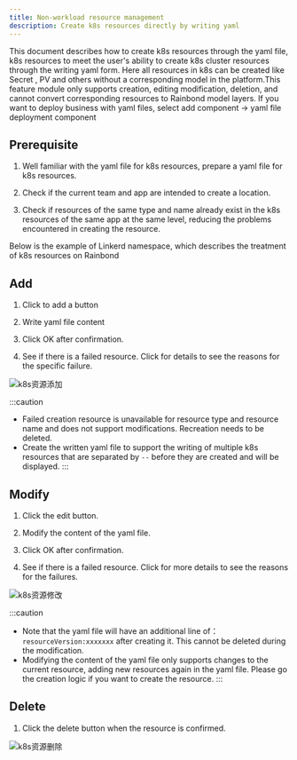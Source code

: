 ```yaml
---
title: Non-workload resource management
description: Create k8s resources directly by writing yaml
---
```


This document describes how to create k8s resources through the yaml file, k8s resources to meet the user's ability to create k8s cluster resources through the writing yaml form. Here all resources in k8s can be created like Secret , PV and others without a corresponding model in the platform.This feature module only supports creation, editing modification, deletion, and cannot convert corresponding resources to Rainbond model layers. If you want to deploy business with yaml files, select add component -> yaml file deployment component

## Prerequisite

1. Well familiar with the yaml file for k8s resources, prepare a yaml file for k8s resources.

2. Check if the current team and app are intended to create a location.

3. Check if resources of the same type and name already exist in the k8s resources of the same app at the same level, reducing the problems encountered in creating the resource.

Below is the example of Linkerd namespace, which describes the treatment of k8s resources on Rainbond

## Add

1. Click to add a button

2. Write yaml file content

3. Click OK after confirmation.

4. See if there is a failed resource. Click for details to see the reasons for the specific failure.

<img src="https://static.goodrain.com/docs/5.8/docs/use-manual/app-manage/k8s-resource/k8s_resources_add.jpg" title="k8s资源添加"/>

:::caution

- Failed creation resource is unavailable for resource type and resource name and does not support modifications. Recreation needs to be deleted.
- Create the written yaml file to support the writing of multiple k8s resources that are separated by `--` before they are created and will be displayed.
  :::

## Modify

1. Click the edit button.

2. Modify the content of the yaml file.

3. Click OK after confirmation.

4. See if there is a failed resource. Click for more details to see the reasons for the failures.

<img src="https://static.goodrain.com/docs/5.8/docs/use-manual/app-manage/k8s-resource/k8s_resources_update.jpg" title="k8s资源修改"/>

:::caution

- Note that the yaml file will have an additional line of：`resourceVersion:xxxxxxx` after creating it. This cannot be deleted during the modification.
- Modifying the content of the yaml file only supports changes to the current resource, adding new resources again in the yaml file. Please go the creation logic if you want to create the resource.
  :::

## Delete

1. Click the delete button when the resource is confirmed.

<img src="https://static.goodrain.com/docs/5.8/docs/use-manual/app-manage/k8s-resource/k8s_resources_delete.jpg" title="k8s资源删除"/>
